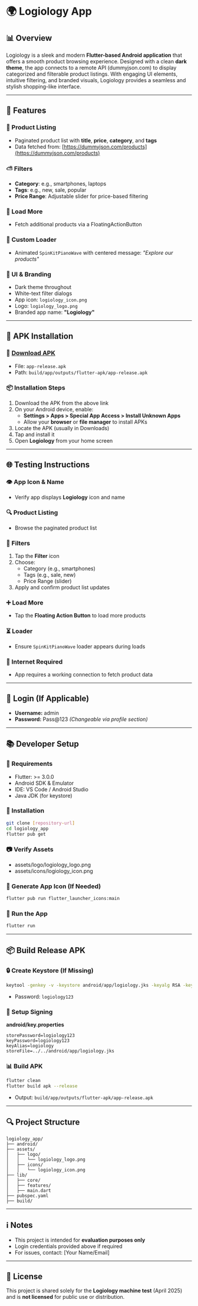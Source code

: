 # 🌍 Logiology App

## 📊 Overview
Logiology is a sleek and modern **Flutter-based Android application** that offers a smooth product browsing experience. Designed with a clean **dark theme**, the app connects to a remote API (dummyjson.com) to display categorized and filterable product listings. With engaging UI elements, intuitive filtering, and branded visuals, Logiology provides a seamless and stylish shopping-like interface.

---

## 🌟 Features

### 📅 Product Listing
- Paginated product list with **title**, **price**, **category**, and **tags**
- Data fetched from: [https://dummyjson.com/products](https://dummyjson.com/products)

### ⛅️ Filters
- **Category**: e.g., smartphones, laptops
- **Tags**: e.g., new, sale, popular
- **Price Range**: Adjustable slider for price-based filtering

### 🔄 Load More
- Fetch additional products via a FloatingActionButton

### 🔢 Custom Loader
- Animated `SpinKitPianoWave` with centered message: *"Explore our products"*

### 🎨 UI & Branding
- Dark theme throughout
- White-text filter dialogs
- App icon: `logiology_icon.png`
- Logo: `logiology_logo.png`
- Branded app name: **"Logiology"**

---

## 📱 APK Installation

### 🔗 [Download APK](https://drive.google.com/drive/folders/1MPbzX_ptzh-2oiYvVZ4KvPlBGpMZf5IN?usp=sharing)
- File: `app-release.apk`
- Path: `build/app/outputs/flutter-apk/app-release.apk`

### 📦 Installation Steps
1. Download the APK from the above link
2. On your Android device, enable:
   - **Settings > Apps > Special App Access > Install Unknown Apps**
   - Allow your **browser** or **file manager** to install APKs
3. Locate the APK (usually in Downloads)
4. Tap and install it
5. Open **Logiology** from your home screen

---

## 🌐 Testing Instructions

### 👁️ App Icon & Name
- Verify app displays **Logiology** icon and name

### 🔍 Product Listing
- Browse the paginated product list

### 🔧 Filters
1. Tap the **Filter** icon
2. Choose:
   - Category (e.g., smartphones)
   - Tags (e.g., sale, new)
   - Price Range (slider)
3. Apply and confirm product list updates

### ➕ Load More
- Tap the **Floating Action Button** to load more products

### ⏳ Loader
- Ensure `SpinKitPianoWave` loader appears during loads

### 🚪 Internet Required
- App requires a working connection to fetch product data

---

## 🔑 Login (If Applicable)
- **Username:** admin  
- **Password:** Pass@123 *(Changeable via profile section)*

---

## 📚 Developer Setup

### 📆 Requirements
- Flutter: >= 3.0.0
- Android SDK & Emulator
- IDE: VS Code / Android Studio
- Java JDK (for keystore)

### 🔧 Installation
```bash
git clone [repository-url]
cd logiology_app
flutter pub get
```

### 📷 Verify Assets
- assets/logo/logiology_logo.png
- assets/icons/logiology_icon.png

### 🎨 Generate App Icon (If Needed)
```bash
flutter pub run flutter_launcher_icons:main
```

### 🚀 Run the App
```bash
flutter run
```

---

## 📦 Build Release APK

### 🔒 Create Keystore (If Missing)
```bash
keytool -genkey -v -keystore android/app/logiology.jks -keyalg RSA -keysize 2048 -validity 10000 -alias logiology
```
- Password: `logiology123`

### 📂 Setup Signing
**android/key.properties**
```properties
storePassword=logiology123
keyPassword=logiology123
keyAlias=logiology
storeFile=../../android/app/logiology.jks
```

### 📊 Build APK
```bash
flutter clean
flutter build apk --release
```
- Output: `build/app/outputs/flutter-apk/app-release.apk`

---

## 🔍 Project Structure
```
logiology_app/
├── android/
├── assets/
│   ├── logo/
│   │   └── logiology_logo.png
│   ├── icons/
│   │   └── logiology_icon.png
├── lib/
│   ├── core/
│   ├── features/
│   ├── main.dart
├── pubspec.yaml
├── build/
```

---

## ℹ️ Notes
- This project is intended for **evaluation purposes only**
- Login credentials provided above if required
- For issues, contact: [Your Name/Email]

---

## 🚀 License
This project is shared solely for the **Logiology machine test** (April 2025) and is **not licensed** for public use or distribution.

